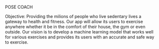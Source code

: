 POSE COACH

Objective: Providing the milions of people who live sedentary lives a gateway to health and fitness. Our app will allow its users to exercise anywhere
           whether it be in the comfort of their house, the gym or even outside. Our vision is to develop a machine learning model that works well for
           various exercises and provides its users with an accurate and safe way to exercise.
           
           
